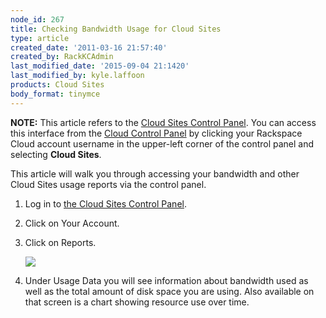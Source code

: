 ```yaml
---
node_id: 267
title: Checking Bandwidth Usage for Cloud Sites
type: article
created_date: '2011-03-16 21:57:40'
created_by: RackKCAdmin
last_modified_date: '2015-09-04 21:1420'
last_modified_by: kyle.laffoon
products: Cloud Sites
body_format: tinymce
---
```


****NOTE:**** This article refers to the [Cloud Sites Control
Panel](https://manage.rackspacecloud.com/). You can access this
interface from the [Cloud Control Panel](https://mycloud.rackspace.com/)
by clicking your Rackspace Cloud account username in the upper-left
corner of the control panel and selecting **Cloud Sites**.

This article will walk you through accessing your bandwidth and other
Cloud Sites usage reports via the control panel.

1.  Log in to [the Cloud Sites Control
    Panel](https://manage.rackspacecloud.com/Home.do).
2.  Click on Your Account.
3.  Click on Reports.

    ![](/knowledge_center/sites/default/files/field/image/classiccpreports.png)

4.  Under Usage Data you will see information about bandwidth used as
    well as the total amount of disk space you are using. Also available
    on that screen is a chart showing resource use over time.


